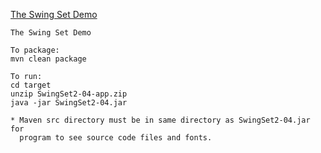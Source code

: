 [The Swing Set Demo](https://github.com/x-jrga/swingset2 "The Swing Set Demo")

    The Swing Set Demo
    
    To package:
    mvn clean package
    
    To run:
    cd target
    unzip SwingSet2-04-app.zip    
    java -jar SwingSet2-04.jar

    * Maven src directory must be in same directory as SwingSet2-04.jar for 
      program to see source code files and fonts.
    
